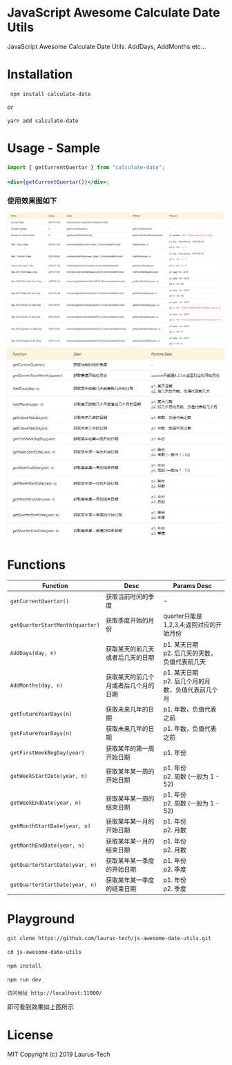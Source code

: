 # JavaScript Awesome Calculate Date Utils

JavaScript Awesome Calculate Date Utils. AddDays, AddMonths etc...

# Installation

<code> npm install calculate-date</code>

_or_

<code>yarn add calculate-date</code>

# Usage - Sample

```jsx
import { getCurrentQuertar } from "calculate-date";

<div>{getCurrentQuertar()}</div>;
```

### 使用效果图如下

<img src="https://github.com/laurus-tech/calculate-date/blob/master/public/images/allFuncs.png" alt='效果图' />

<img src="https://github.com/laurus-tech/calculate-date/blob/master/public/images/dateUtilsFuncs.png" alt='效果图' />

# Functions

<table>
    <thead>
        <tr>
            <th>
                Function
            </th>
            <th>
                Desc
            </th>
            <th>
                Params Desc
            </th>
        </tr>
    </thead>
    <tbody>
        <tr>
            <td><code>getCurrentQuertar()</code></td>
            <td>获取当前时间的季度</td>
            <td>-</td>
        </tr>
        <tr>
            <td><code>getQuarterStartMonth(quarter)</code></td>
            <td>获取季度开始的月份</td>
            <td>quarter只能是1,2,3,4;返回对应的开始月份</td>
        </tr>
        <tr>
            <td><code>AddDays(day, n)</code></td>
            <td>获取某天的前几天或者后几天的日期</td>
            <td>
                p1. 某天日期 <br />
                p2. 后几天的天数，负值代表前几天
            </td>
        </tr>
        <tr>
            <td><code>AddMonths(day, n)</code></td>
            <td>获取某天的前几个月或者后几个月的日期</td>
            <td>
                p1. 某天日期 <br />
                p2. 后几个月的月数，负值代表前几个月
            </td>
        </tr>
        <tr>
            <td><code>getFutureYearDays(n)</code></td>
            <td>获取未来几年的日期</td>
            <td>
                p1. 年数，负值代表之前
            </td>
        </tr>
        <tr>
            <td><code>getFutureYearDays(n)</code></td>
            <td>获取未来几年的日期</td>
            <td>
                p1. 年数，负值代表之前
            </td>
        </tr>
        <tr>
            <td><code>getFirstWeekBegDay(year)</code></td>
            <td>获取某年的第一周开始日期</td>
            <td>
                p1. 年份
            </td>
        </tr>
        <tr>
            <td><code>getWeekStartDate(year, n)</code></td>
            <td>获取某年某一周的开始日期</td>
            <td>
                p1. 年份<br />
                p2. 周数 (一般为 1 - 52)
            </td>
        </tr>
        <tr>
            <td><code>getWeekEndDate(year, n)</code></td>
            <td>获取某年某一周的结束日期</td>
            <td>
                p1. 年份<br />
                p2. 周数 (一般为 1 - 52)
            </td>
        </tr>
        <tr>
            <td><code>getMonthStartDate(year, n)</code></td>
            <td>获取某年某一月的开始日期</td>
            <td>
                p1. 年份<br />
                p2. 月数
            </td>
        </tr>
        <tr>
            <td><code>getMonthEndDate(year, n)</code></td>
            <td>获取某年某一月的结束日期</td>
            <td>
                p1. 年份<br />
                p2. 月数
            </td>
        </tr>
        <tr>
            <td><code>getQuarterStartDate(year, n)</code></td>
            <td>获取某年某一季度的开始日期</td>
            <td>
                p1. 年份<br />
                p2. 季度
            </td>
        </tr>
        <tr>
            <td><code>getQuarterStartDate(year, n)</code></td>
            <td>获取某年某一季度的结束日期</td>
            <td>
                p1. 年份<br />
                p2. 季度
            </td>
        </tr>
    </tbody>
</table>

# Playground

```
git clone https://github.com/laurus-tech/js-awesome-date-utils.git

cd js-awesome-date-utils

npm install

npm run dev
```

```
访问地址 http://localhost:11000/
```

即可看到效果如上图所示

# License

MIT
Copyright (c) 2019 Laurus-Tech
